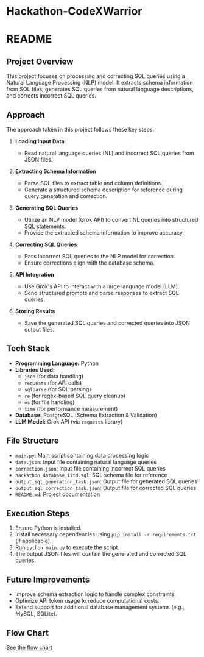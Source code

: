 # Hackathon-CodeXWarrior

# README

## Project Overview

This project focuses on processing and correcting SQL queries using a Natural Language Processing (NLP) model. It extracts schema information from SQL files, generates SQL queries from natural language descriptions, and corrects incorrect SQL queries.

## Approach

The approach taken in this project follows these key steps:

1. **Loading Input Data**

   - Read natural language queries (NL) and incorrect SQL queries from JSON files.

2. **Extracting Schema Information**

   - Parse SQL files to extract table and column definitions.
   - Generate a structured schema description for reference during query generation and correction.

3. **Generating SQL Queries**

   - Utilize an NLP model (Grok API) to convert NL queries into structured SQL statements.
   - Provide the extracted schema information to improve accuracy.

4. **Correcting SQL Queries**

   - Pass incorrect SQL queries to the NLP model for correction.
   - Ensure corrections align with the database schema.

5. **API Integration**

   - Use Grok's API to interact with a large language model (LLM).
   - Send structured prompts and parse responses to extract SQL queries.

6. **Storing Results**
   - Save the generated SQL queries and corrected queries into JSON output files.

## Tech Stack

- **Programming Language:** Python
- **Libraries Used:**
  - `json` (for data handling)
  - `requests` (for API calls)
  - `sqlparse` (for SQL parsing)
  - `re` (for regex-based SQL query cleanup)
  - `os` (for file handling)
  - `time` (for performance measurement)
- **Database:** PostgreSQL (Schema Extraction & Validation)
- **LLM Model:** Grok API (via `requests` library)

## File Structure

- `main.py`: Main script containing data processing logic
- `data.json`: Input file containing natural language queries
- `correction.json`: Input file containing incorrect SQL queries
- `hackathon_database_iitd.sql`: SQL schema file for reference
- `output_sql_generation_task.json`: Output file for generated SQL queries
- `output_sql_correction_task.json`: Output file for corrected SQL queries
- `README.md`: Project documentation

## Execution Steps

1. Ensure Python is installed.
2. Install necessary dependencies using `pip install -r requirements.txt` (if applicable).
3. Run `python main.py` to execute the script.
4. The output JSON files will contain the generated and corrected SQL queries.

## Future Improvements

- Improve schema extraction logic to handle complex constraints.
- Optimize API token usage to reduce computational costs.
- Extend support for additional database management systems (e.g., MySQL, SQLite).

## Flow Chart

[See the flow chart](https://lucid.app/lucidchart/3e4dbbb1-3540-46d5-81cc-5ce772aaf8c0/view?page=0_0&invitationId=inv_80e9c9f9-98a0-4617-ab09-6246003d6aed#)
